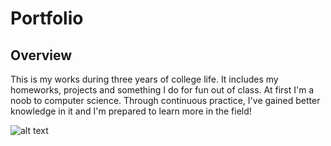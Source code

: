 # Portfolio

## Overview
This is my works during three years of college life. It includes my homeworks, projects and something I do for fun out of class.
At first I'm a noob to computer science. Through continuous practice, I've gained better knowledge in it and I'm prepared to learn more in the field!

![alt text](https://github.com/leowang3268/Portfolio/blob/main/image/cover.jpg?raw=true)
